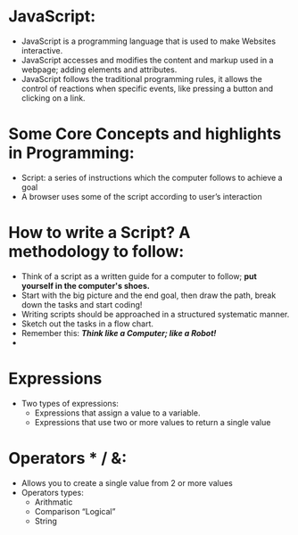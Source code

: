# JavaScript:

- JavaScript is a programming language that is used to make Websites interactive.
- JavaScript accesses and modifies the content and markup used in a webpage; adding elements and attributes.
- JavaScript follows the traditional programming rules, it allows the control of reactions when specific events, like pressing a button and clicking on a link.

# Some Core Concepts and highlights in Programming:

- Script: a series of instructions which the computer follows to achieve a goal
- A browser uses some of the script according to user’s interaction

# How to write a Script? A methodology to follow:

- Think of a script as a written guide for a computer to follow; **put yourself in the computer's shoes.**
- Start with the big picture and the end goal, then draw the path, break down the tasks and start coding!
- Writing scripts should be approached in a structured systematic manner. 
- Sketch out the tasks in a flow chart.
- Remember this: ***Think like a Computer; like a Robot!***
- 

# Expressions
- Two types of expressions:
  - Expressions that assign a value to a variable.
  - Expressions that use two or more values to return a single value

# Operators * / &:
- Allows you to create  a single value from 2 or more values
- Operators types:
  - Arithmatic
  - Comparison “Logical”
  - String